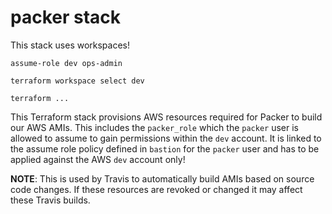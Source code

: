 # packer stack
This stack uses workspaces!

```
assume-role dev ops-admin

terraform workspace select dev

terraform ...
```

This Terraform stack provisions AWS resources required for Packer to build our AWS AMIs. This includes the `packer_role` which the `packer` user is allowed to assume to gain permissions within the `dev` account.
It is linked to the assume role policy defined in `bastion` for the `packer` user and has to be applied against the AWS `dev` account only!

**NOTE**: This is used by Travis to automatically build AMIs based on source code changes. If these resources are revoked or changed it may affect these Travis builds.
